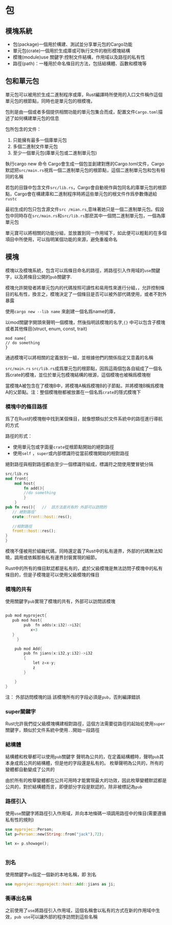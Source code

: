 # 包

## 模塊系統

- 包(package)一個用於構建、測試並分享單元包的Cargo功能
- 單元包(crate)一個用於生成庫或可執行文件的樹形模塊結構
- 模塊(module)use 關鍵字:控制文件結構，作用域以及路徑的私有性
- 路徑(path)：一種用於命名條目的方法，包括結構體、函數和模塊等

## 包和單元包

單元包可以被用於生成二進制程序或庫，Rust編譯時所使用的入口文件稱作這個單元包的根節點，同時也是單元包的根模塊，

包則是由一個或者多個提供相關功能的單元包集合而成，配置文件`Cargo.toml`描述了如何構建單元包的信息

包所包含的文件：

1. 只能擁有最多一個庫單元包
2. 多個二進制文件單元包
3. 至少一個單元包(庫單元包或二進制單元包)

執行cargo new 命令 Cargo會生成一個包並創建對應的Cargo.toml文件，Cargo 默認把`src/main.rs`視爲一個二進制單元包的根節點，這個二進制單元包和包有相同的名稱

若包的目錄中包含文件`src/lib.rs`，Cargo會自動視作與包同名的庫單元包的根節點，Cargo會在構建庫和二進制程序時將這些單元包的根文件作爲參數傳遞給`rustc`

最初生成的包只包含源文件`src /mian.rs`,意味著她只是一個二進制單元包。假設包中同時存在`src/main.rs`和`src/lib.rs`那麽其中一個問二進制單元包，一個為庫單元包

單元寶可以將相關的功能分組，並放置到同一作用域下，如此便可以輕鬆的在多個項目中所使用，可以指明某個功能的來源，避免重複命名

## 模塊

模塊以及模塊系統，包含可以爲條目命名的路徑，將路徑引入作用域的`use`關鍵字，以及將條目公開的`pub`關鍵字.

模塊允許開發者將單元包内的代碼按照可讀性和易用性來進行分組，，允許控制條目的私有性，換言之，模塊決定了一個條目是否可以被外部代碼使用，或者不對外暴露

使用`cargo new --lib name` 來創建一個名爲name的庫，

以mod關鍵字開頭來聲明一個模塊，然後指明該模塊的名字,`{}` 中可以包含子模塊或者其他條目(struct, enum, const, trait)

```
mod name{
// do something
}
```

通過模塊可以將相關的定義放到一組，並根據他們的關係指定又意義的名稱

`src/main.rs` `src/lib.rs`成爲單元包的根節點，因爲這兩個包各自組成了一個名爲crate的模塊，並位於單元包模塊結構的根源，這個模塊也被稱爲模塊樹

當模塊A被包含在了模塊B中，將模塊A稱爲模塊B的子節點，并將模塊B稱爲模塊A的父節點。注：整個模塊樹都被放置在一個名爲`crate`的隱式模塊下

### 模塊中的條目路徑

爲了在Rust的模塊樹中找到某個條目，就像想類似於文件系統中的路徑進行導航的方式

路徑的形式：

-  使用單元包或字面量`crate`從根節點開始的絕對路徑
- 使用`self` ，`super`或内部標識符從當前模塊開始的相對路徑

絕對路徑與相對路徑都由至少一個標識符組成，標識符之間使用雙冒號分隔

```rust
src/lib.rs
mod front{
	mod host{
		fn add(){
		//do something
		}
	}
pub fn res(){   //  該方法是共有的 外部可以訪問的
   // 絕對路徑‘
   crate::front::host::res();
   
   //相對路徑
   front::host::res();
}
}
```

模塊不僅被用於組織代碼，同時還定義了Rust中的私有邊界，外部的代碼無法知曉，調用或依賴那些私有邊界封裝實現的細節。

Rust中的所有的條目默認都是私有的，處於父級模塊是無法訪問子模塊中的私有條目的，但是子模塊是可以使用父級模塊的條目

### 模塊的共有

使用關鍵字`pub`實現了模塊的共有，外部可以訪問該模塊

```go

pub mod myproject{
   pub mod host{
        pub  fn adds(x:i32)->i32{
           x+3
   }
     }

    pub mod Add{
        pub fn jians(x:i32,y:i32)->i32
        {
            let z=x-y;
            z
        }

    }
}
```

注： 外部訪問模塊的話 該模塊所有的字段必須是`pub`，否則編譯錯誤

### super關鍵字

Rust允許我們從父級模塊構建相對路徑，這個方法需要從路徑的起始処使用`super`關鍵字，類似於文件系統中使用`..`開始一段路徑

### 結構體

結構體和枚舉都可以使用`pub`關鍵字 聲明為公共的，在定義結構體時，聲明`pub`其本身成爲公共的結構體，但是他的字段還是私有的。 枚舉聲明為公共的，所有的變體都自動變成了公共的

由於所有的枚舉變體都在公共可用時才能實現最大的功效，因此枚舉變體默認都是公共的，對於結構體而言，即便部分字段是默認的，除非被標記為`pub`

### 路徑引入

使用`use`關鍵字將路徑引入作用域，并向本地條碼一項調用路徑中的條目(需要遵循私有性的規則)

```rust
use myprojec::Person;
let p=Person::new(String::from("jack"),72);

let x= p.showage();
    
```

### 別名

使用關鍵字`as`指定一個新的本地名稱，即 別名

```rust
use myprojec::myproject::host::Add::jians as ji;
```

### 衝導出名稱

之前使用了`use`將路徑引入作用域，這個名稱會以私有的方式在新的作用域中生效，`pub use`可以讓外部的程序訪問到這些名稱

















